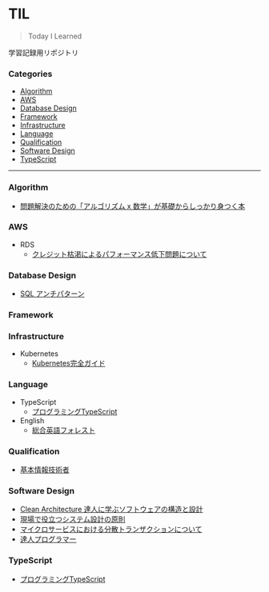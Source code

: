 # TIL<!-- omit in toc -->

> Today I Learned

学習記録用リポジトリ

### Categories<!-- omit in toc -->

- [Algorithm](#algorithm)
- [AWS](#aws)
- [Database Design](#database-design)
- [Framework](#framework)
- [Infrastructure](#infrastructure)
- [Language](#language)
- [Qualification](#qualification)
- [Software Design](#software-design)
- [TypeScript](#typescript)

---

### Algorithm

- [問題解決のための「アルゴリズム x 数学」が基礎からしっかり身つく本](/docs/algorithm/mathematics-algorithm/note.md)

### AWS

- RDS
  - [クレジット枯渇によるパフォーマンス低下問題について](/docs/aws/rds/クレジット枯渇によるパフォーマンス低下問題について/note.md)

### Database Design

- [SQL アンチパターン](/docs/database_design/sql_antipatterns/note.md)

### Framework

### Infrastructure

- Kubernetes
  - [Kubernetes完全ガイド](/docs/infrastructure/kubernetes/Kubernetes完全ガイド/note.md)

### Language

- TypeScript
  - [プログラミングTypeScript](/docs/language/typescript/プログラミングTypeScript/note.md)
- English
  - [総合英語フォレスト](/docs/language/english/総合英語フォレスト/note.md)

### Qualification

- [基本情報技術者](/docs/qualifications/基本情報技術者/note.md)

### Software Design

- [Clean Architecture 達人に学ぶソフトウェアの構造と設計](/docs/software_design/clean_architecture/note.md)
- [現場で役立つシステム設計の原則](/docs/software_design/現場で役立つシステム設計の原則/note.md)
- [マイクロサービスにおける分散トランザクションについて](/docs/software_design/マイクロサービスにおける分散トランザクションについて/note.md)
- [達人プログラマー](/docs/software_design/達人プログラマー/note.md)

### TypeScript

- [プログラミングTypeScript](/docs/typescript/プログラミングTypeScript/note.md)
